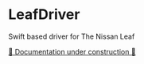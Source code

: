 # LeafDriver

Swift based driver for
The Nissan Leaf

[🚧 Documentation under construction 🚧](https://themisfit68.github.io/LeafDriver/documentation/LeafDriver/)
